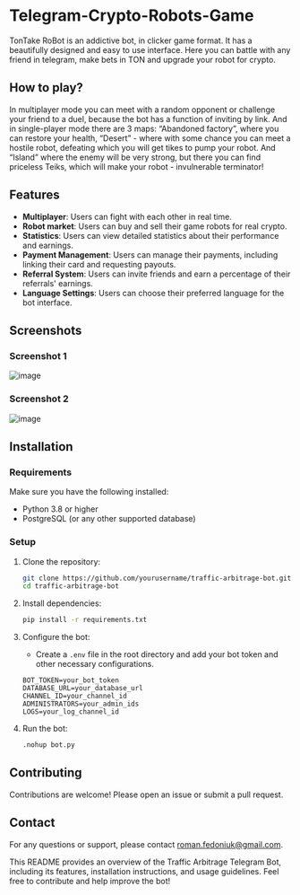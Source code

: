 # Telegram-Crypto-Robots-Game
TonTake RoBot is an addictive bot, in clicker game format. It has a beautifully designed and easy to use interface. Here you can battle with any friend in telegram, make bets in TON and upgrade your robot for crypto.


## How to play?
In multiplayer mode you can meet with a random opponent or challenge your friend to a duel, because the bot has a function of inviting by link. 
And in single-player mode there are 3 maps: “Abandoned factory”, where you can restore your health, “Desert” - where with some chance you can meet a hostile robot, defeating which you will get tikes to pump your robot.
And “Island” where the enemy will be very strong, but there you can find priceless Teiks, which will make your robot - invulnerable terminator!


## Features
- **Multiplayer**: Users can fight with each other in real time.
- **Robot market**: Users can buy and sell their game robots for real crypto.
- **Statistics**: Users can view detailed statistics about their performance and earnings.
- **Payment Management**: Users can manage their payments, including linking their card and requesting payouts.
- **Referral System**: Users can invite friends and earn a percentage of their referrals' earnings.
- **Language Settings**: Users can choose their preferred language for the bot interface.

## Screenshots
### Screenshot 1
![image](https://github.com/user-attachments/assets/cd01e071-277e-4d2f-9449-5aa1d3c834ee)

### Screenshot 2
![image](https://github.com/user-attachments/assets/c3ee7f5e-4058-4743-9455-764adedc702b)


## Installation
### Requirements
Make sure you have the following installed:
- Python 3.8 or higher
- PostgreSQL (or any other supported database)

### Setup
1. Clone the repository:
    ```sh
    git clone https://github.com/yourusername/traffic-arbitrage-bot.git
    cd traffic-arbitrage-bot
    ```

2. Install dependencies:
    ```sh
    pip install -r requirements.txt
    ```
3. Configure the bot:
    - Create a `.env` file in the root directory and add your bot token and other necessary configurations.
    ```env
    BOT_TOKEN=your_bot_token
    DATABASE_URL=your_database_url
    CHANNEL_ID=your_channel_id
    ADMINISTRATORS=your_admin_ids
    LOGS=your_log_channel_id
    ```

4. Run the bot:
    ```sh
    .nohup bot.py
    ```

## Contributing
Contributions are welcome! Please open an issue or submit a pull request.



## Contact
For any questions or support, please contact [roman.fedoniuk@gmail.com](mailto:roman.fedoniuk@gmail.com).

This README provides an overview of the Traffic Arbitrage Telegram Bot, including its features, installation instructions, and usage guidelines. Feel free to contribute and help improve the bot!
